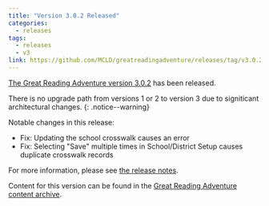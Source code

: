 ```yaml
---
title: "Version 3.0.2 Released"
categories:
  - releases
tags:
  - releases
  - v3
link: https://github.com/MCLD/greatreadingadventure/releases/tag/v3.0.2
---
```


[The Great Reading Adventure version 3.0.2](https://github.com/MCLD/greatreadingadventure/releases/tag/v3.0.2) has been released.

There is no upgrade path from versions 1 or 2 to version 3 due to signiticant architectural changes.
{: .notice--warning}

Notable changes in this release:

- Fix: Updating the school crosswalk causes an error
- Fix: Selecting "Save" multiple times in School/District Setup causes duplicate crosswalk records

For more information, please see [the release notes](https://github.com/MCLD/greatreadingadventure/releases/tag/v3.0.2).

Content for this version can be found in the [Great Reading Adventure content archive](https://mcld.github.io/old-gra-content/).
